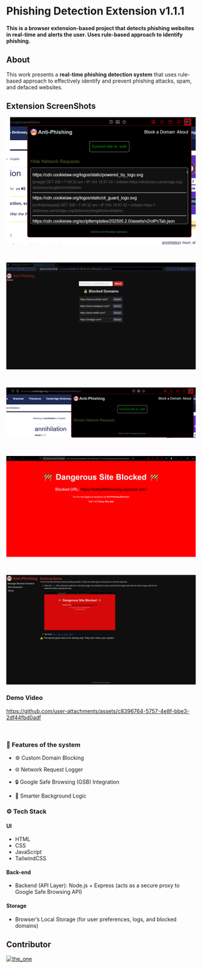 # Phishing Detection Extension v1.1.1

#### This is a browser extension-based project that detects phishing websites in real-time and alerts the user. Uses rule-based approach to identify phishing.

## About

This work presents a **real-time phishing detection system** that uses rule-based approach to effectively identify and prevent phishing attacks, spam, and defaced websites.

## Extension ScreenShots

![Network Logger](./Main/assets/Network_Logger.png)

<br/>

![Block a Domain](./Main/assets/Blocked_Domain_Page.png)

<br/>

![Pop-Up-Window](./Main/assets/Pop-up-window.png)

<br/>

![Blocked_Site](./Main/assets/Blocked-site.png)

<br/>

![Test_Page](./Main/assets/Test_page.png)

### Demo Video

https://github.com/user-attachments/assets/c8396764-5757-4e8f-bbe3-2df44fbd0adf

<br/>

### 💫 Features of the system

- ⚙️ Custom Domain Blocking

- 🌐 Network Request Logger

- 🔒 Google Safe Browsing (GSB) Integration

- 🧠 Smarter Background Logic

### ⚙️ Tech Stack

#### UI

- HTML
- CSS
- JavaScript
- TailwindCSS

#### Back-end

- Backend (API Layer): Node.js + Express (acts as a secure proxy to Google Safe Browsing API)

#### Storage

- Browser’s Local Storage (for user preferences, logs, and blocked domains)

## Contributor

[<img src="https://wsrv.nl/?url=github.com/Vishnu19091.png?w=64&h=64&mask=circle&fit=cover&maxage=1w" width="32" height="32" alt="the_one" />](https://github.com/Vishnu19091)
